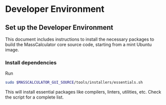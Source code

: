 # Developer Environment

## Set up the Developer Environment

This document includes instructions to install the necessary packages to
build the MassCalculator core source code, starting from a mint Ubuntu image.

### Install dependencies

Run

```bash
sudo $MASSCALCULATOR_GUI_SOURCE/tools/installers/essentials.sh
```

This will install essential packages like compilers, linters, utilities, etc.
Check the script for a complete list.
